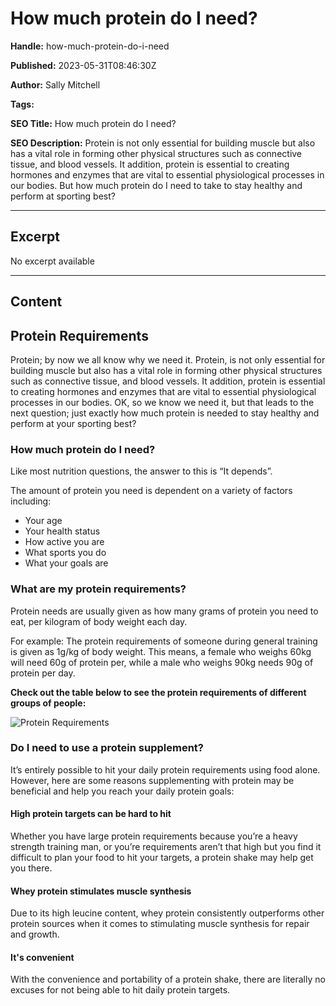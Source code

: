 # How much protein do I need?

**Handle:** how-much-protein-do-i-need

**Published:** 2023-05-31T08:46:30Z

**Author:** Sally Mitchell

**Tags:** 

**SEO Title:** How much protein do I need?

**SEO Description:** Protein is not only essential for building muscle but also has a vital role in forming other physical structures such as connective tissue, and blood vessels. It addition, protein is essential to creating hormones and enzymes that are vital to essential physiological processes in our bodies.  But how much protein do I need to take to stay healthy and perform at sporting best?

---

## Excerpt

No excerpt available

---

## Content

## Protein Requirements

Protein; by now we all know why we need it. Protein, is not only essential for building muscle but also has a vital role in forming other physical structures such as connective tissue, and blood vessels. It addition, protein is essential to creating hormones and enzymes that are vital to essential physiological processes in our bodies. OK, so we know we need it, but that leads to the next question; just exactly how much protein is needed to stay healthy and perform at your sporting best?

### How much protein do I need?

Like most nutrition questions, the answer to this is “It depends”.

The amount of protein you need is dependent on a variety of factors including:

- Your age
- Your health status
- How active you are
- What sports you do
- What your goals are

### What are my protein requirements?

Protein needs are usually given as how many grams of protein you need to eat, per kilogram of body weight each day.

For example: The protein requirements of someone during general training is given as 1g/kg of body weight. This means, a female who weighs 60kg will need 60g of protein per, while a male who weighs 90kg needs 90g of protein per day.

**Check out the table below to see the protein requirements of different groups of people:**

![Protein Requirements](https://i.shgcdn.com/cc9d8d48-e870-4aca-af87-f4cb2fd2fe80/-/format/auto/-/preview/3000x3000/-/quality/lighter/)

### Do I need to use a protein supplement?

It’s entirely possible to hit your daily protein requirements using food alone. However, here are some reasons supplementing with protein may be beneficial and help you reach your daily protein goals:

#### High protein targets can be hard to hit

Whether you have large protein requirements because you’re a heavy strength training man, or you’re requirements aren’t that high but you find it difficult to plan your food to hit your targets, a protein shake may help get you there.

#### Whey protein stimulates muscle synthesis

Due to its high leucine content, whey protein consistently outperforms other protein sources when it comes to stimulating muscle synthesis for repair and growth.

#### It's convenient

With the convenience and portability of a protein shake, there are literally no excuses for not being able to hit daily protein targets.

